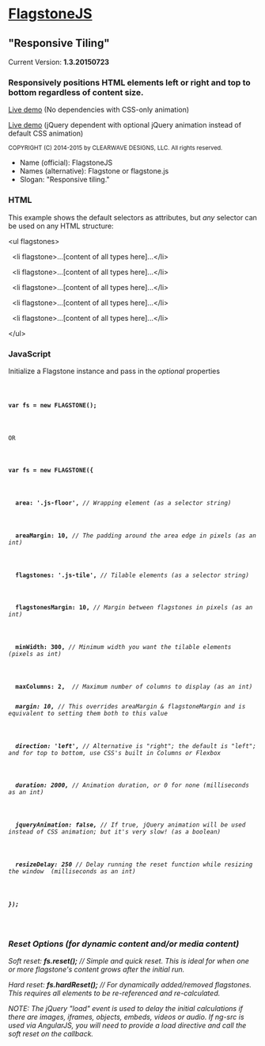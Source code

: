 <h1><a href="http://codepen.io/clearwavedesigns/pen/gbOrvR" target="_blank">FlagstoneJS</a></h1>
<h2>"Responsive Tiling"</h2>
<p>Current Version: <strong>1.3.20150723</strong></p>
<h3>Responsively positions HTML elements left or right and top to bottom regardless of content size.</h3>
<p><a href="http://codepen.io/clearwavedesigns/pen/QbVLgQ" target="_blank">Live demo</a> (No dependencies with CSS-only animation)</p>
<p><a href="http://codepen.io/clearwavedesigns/pen/gbOrvR" target="_blank">Live demo</a> (jQuery dependent with optional jQuery animation instead of default CSS animation)</p>

<small>COPYRIGHT (C) 2014-2015 by CLEARWAVE DESIGNS, LLC.  All rights reserved.</small>

<ul>
  <li>Name (official): FlagstoneJS</li>
  <li>Names (alternative): Flagstone or flagstone.js</li>
  <li>Slogan: "Responsive tiling."</li>
</ul>

<article>
  <h3>HTML</h3>
  <p>This example shows the default selectors as attributes, but <em>any</em> selector can be used on any HTML structure:</p>
  <p>&lt;ul flagstones&gt;</p>
    <p>&#160;&#160;&lt;li flagstone&gt;...[content of all types here]...&lt;/li&gt;</p>
    <p>&#160;&#160;&lt;li flagstone&gt;...[content of all types here]...&lt;/li&gt;</p>
    <p>&#160;&#160;&lt;li flagstone&gt;...[content of all types here]...&lt;/li&gt;</p>
    <p>&#160;&#160;&lt;li flagstone&gt;...[content of all types here]...&lt;/li&gt;</p>
    <p>&#160;&#160;&lt;li flagstone&gt;...[content of all types here]...&lt;/li&gt;</p>
  <p>&lt;/ul&gt;</p>
</article>

<article>
  <h3>JavaScript</h3>
  <p>Initialize a Flagstone instance and pass in the <em>optional</em> properties</p>
  <code>
   <p><strong>var fs = new FLAGSTONE();</strong></p>
   <p>OR</p>
    <p><strong>var fs = new FLAGSTONE({</strong></p>
      <p><strong>&#160;&#160;area: '.js-floor',</strong> <em>// Wrapping element (as a selector string)</em></p>
      <p><strong>&#160;&#160;areaMargin: 10,</strong> <em>// The padding around the area edge in pixels (as an int)</em></p>
      <p><strong>&#160;&#160;flagstones: '.js-tile',</strong> <em>// Tilable elements (as a selector string)</em></p>
      <p><strong>&#160;&#160;flagstonesMargin: 10,</strong> <em>// Margin between flagstones in pixels (as an int)</em></p>
      <p><strong>&#160;&#160;minWidth: 300,</strong> <em>// Minimum width you want the tilable elements (pixels as int)</em></p>
      <p><strong>&#160;&#160;maxColumns: 2,</strong> <em> // Maximum number of columns to display (as an int)
      <p><strong>&#160;&#160;margin: 10,</strong> <em>// This overrides areaMargin & flagstoneMargin and is equivalent to setting them both to this value</em></p>
      <p><strong>&#160;&#160;direction: 'left',</strong> <em>// Alternative is "right"; the default is "left"; and for top to bottom, use CSS's built in Columns or Flexbox</em></p>
      <p><strong>&#160;&#160;duration: 2000,</strong> <em>// Animation duration, or 0 for none (milliseconds as an int)</em></p>
      <p><strong>&#160;&#160;jqueryAnimation: false,</strong> <em>// If true, jQuery animation will be used instead of CSS animation; but it's very slow! (as a boolean)</em></p>
      <p><strong>&#160;&#160;resizeDelay: 250</strong> <em>// Delay running the reset function while resizing the window  (milliseconds as an int)</em></p>
    <p><strong>});</strong></p>
  </code>
</article>

<article>
  <h3>Reset Options (for dynamic content and/or media content)</h3>
  <p><em>Soft reset: <strong>fs.reset();</strong></em> // Simple and quick reset. This is ideal for when one or more flagstone's content grows after the initial run.</p>
  <p><em>Hard reset: <strong>fs.hardReset();</strong></em> // For dynamically added/removed flagstones. This requires all elements to be re-referenced and re-calculated.</p>
  
  <p>NOTE: The jQuery "load" event is used to delay the initial calculations if there are images, iframes, objects, embeds, videos or audio. If ng-src is used via AngularJS, you will need to provide a load directive and call the soft reset on the callback.</p>
</article>
